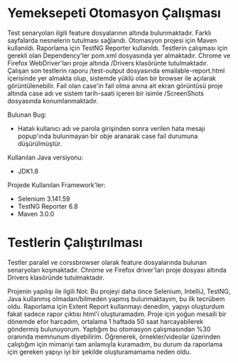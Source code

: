 # Yemeksepeti Otomasyon Çalışması

Test senaryoları ilgili feature dosyalarının altında bulunmaktadır. Farklı sayfalarda nesnelerin tutulması sağlandı. Otomasyon projesi için Maven kullanıldı. Raporlama için TestNG Reporter kullanıldı. Testlerin çalışması için gerekli olan Dependency'ler pom.xml dosyasında yer almaktadır. Chrome ve Firefox WebDriver'ları proje altında /Drivers klasörünte tutulmaktadır. Çalışan son testlerin raporu /test-output dosyasında emailable-report.html içerisinde yer almakta olup, sistemde yüklü olan bir browser ile açılarak görüntülenebilir. Fail olan case'in fail olma anına ait ekran görüntüsü proje altında case adı ve sistem tarih-saati içeren bir isimle /ScreenShots dosyasında konumlanmaktadır.

Bulunan Bug:

- Hatalı kullanıcı adı ve parola girişinden sonra verilen hata mesajı popup'ında bulunmayan bir obje aranarak case fail durumuna düşürülmüştür.
   
Kullanılan Java versiyonu:

- JDK1.8
   
Projede Kullanılan Framework'ler:

- Selenium 3.141.59
- TestNG Reporter 6.8
- Maven 3.0.0

# Testlerin Çalıştırılması

Testler paralel ve corssbrowser olarak feature dosyalarında bulunan senaryoları koşmaktadır. Chrome ve Firefox driver'ları proje dosyası altında Drivers klasöründe tutulmaktadır.



Projenin yapılışı ile ilgili Not: Bu projeyi daha önce Selenium, IntelliJ, TestNG, Java kullanmış olmadan/bilmeden yapmış bulunmaktayım, bu ilk tecrübem oldu. Raporlama için Extent Report kullanmayı denedim, yapıyı oluşturdum fakat sadece rapor çıktısı html'i oluşturamadım. Proje için yoğun mesaili bir dönemde efor harcadım, ortalama 1 haftada 50 saat harcayabilerek göndermiş bulunuyorum. Yaptığım bu otomasyon çalışmasından %30 oranında memnunum diyebilirim. Öğrenerek, örnekler/videolar üzerinden çalıştığım için mimariyi tam anlamıyla kuramadım, bu durum da raporlama için gereken yapıyı iyi bir şekilde oluşturamamama neden oldu. 